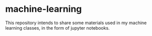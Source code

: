 # machine-learning
This repository intends to share some materials used in my machine learning classes, in the form of jupyter notebooks.
